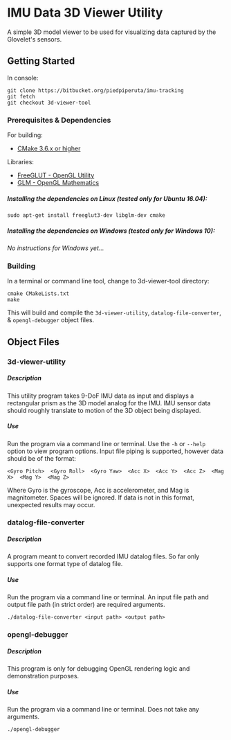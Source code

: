 # IMU Data 3D Viewer Utility

A simple 3D model viewer to be used for visualizing data captured by the Glovelet's sensors.

## Getting Started

In console:
```
git clone https://bitbucket.org/piedpiperuta/imu-tracking
git fetch
git checkout 3d-viewer-tool
```
### Prerequisites & Dependencies

For building:<br>
- [CMake 3.6.x or higher](https://cmake.org/download/)

Libraries:<br>
- [FreeGLUT - OpenGL Utility](https://sourceforge.net/projects/freeglut/)
- [GLM - OpenGL Mathematics](https://github.com/g-truc/glm/tags) 

##### Installing the dependencies on Linux (*tested only for Ubuntu 16.04*):
```
sudo apt-get install freeglut3-dev libglm-dev cmake
```
##### Installing the dependencies on Windows (*tested only for Windows 10*):
*No instructions for Windows yet...*

### Building

In a terminal or command line tool, change to 3d-viewer-tool directory:
```
cmake CMakeLists.txt
make
```
This will build and compile the `3d-viewer-utility`, `datalog-file-converter`, & `opengl-debugger` object files.

## Object Files

### 3d-viewer-utility
##### Description
This utility program takes 9-DoF IMU data as input and displays a rectangular prism as the 3D model analog for the IMU. IMU sensor data should roughly translate to motion of the 3D object being displayed.
##### Use
Run the program via a command line or terminal. Use the `-h` or `--help` option to view program options. Input file piping is supported, however data should be of the format:
```
<Gyro Pitch>  <Gyro Roll>  <Gyro Yaw>  <Acc X>  <Acc Y>  <Acc Z>  <Mag X>  <Mag Y>  <Mag Z>
```
Where Gyro is the gyroscope, Acc is accelerometer, and Mag is magnitometer. Spaces will be ignored. If data is not in this format, unexpected results may occur.
### datalog-file-converter
##### Description
A program meant to convert recorded IMU datalog files. So far only supports one format type of datalog file.
##### Use
Run the program via a command line or terminal. An input file path and output file path (in strict order) are required arguments.
```
./datalog-file-converter <input path> <output path> 
```
### opengl-debugger
##### Description
This program is only for debugging OpenGL rendering logic and demonstration purposes.
##### Use
Run the program via a command line or terminal. Does not take any arguments.
```
./opengl-debugger
```
